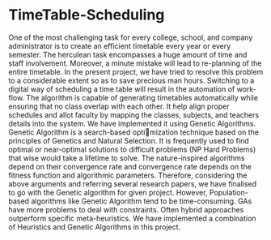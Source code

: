# TimeTable-Scheduling
One of the most challenging task for every college, school, and company administrator is to create an efficient timetable every year or every semester. The herculean task encompasses a huge amount of time and staff involvement. Moreover, a minute mistake will lead to re-planning of the entire timetable.
In the present project, we have tried to resolve this problem to a considerable extent so as to save precious man hours.
Switching to a digital way of scheduling a time table will result in the automation of work- flow. The algorithm is capable of generating timetables automatically while ensuring that no class overlap with each other. It help align proper schedules and allot faculty by mapping the classes, subjects, and teachers details into the system.
We have implemented it using Genetic Algorithms. Genetic Algorithm is a search-based optimization technique based on the principles of Genetics and Natural Selection. It is frequently used to find optimal or near-optimal solutions to difficult problems (NP Hard Problems) that wise would take a lifetime to solve. 
The nature-inspired algorithms depend on their convergence rate and convergence rate depends
on the fitness function and algorithmic parameters. Therefore, considering the above arguments and referring several research papers, we have finalised to go with the Genetic algorithm for given project.
However, Population-based algorithms like Genetic Algorithm tend to be time-consuming. GAs have more problems to deal with constraints. Often hybrid approaches outperform specific
meta-heuristics. We have implemented a combination of Heuristics and Genetic Algorithms in this project.
